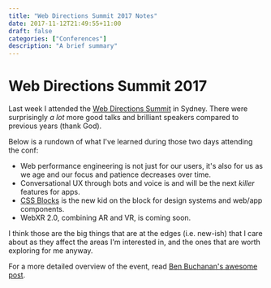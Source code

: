```yaml
---
title: "Web Directions Summit 2017 Notes"
date: 2017-11-12T21:49:55+11:00
draft: false
categories: ["Conferences"]
description: "A brief summary"
---
```


# Web Directions Summit 2017

Last week I attended the [Web Directions Summit](https://www.webdirections.org/wds/) in Sydney. There were surprisingly *a lot* more
good talks and brilliant speakers compared to previous years (thank God).

Below is a rundown of what I've learned during those two days attending the conf:

* Web performance engineering is not just for our users, it's also for us as we age and our focus and patience decreases over time.
* Conversational UX through bots and voice is and will be the next *killer* features for apps.
* [CSS Blocks](http://css-blocks.com) is the new kid on the block for design systems and web/app components.
* WebXR 2.0, combining AR and VR, is coming soon.

I think those are the big things that are at the edges (i.e. new-ish) that I care about as they affect the areas I'm interested in, and the ones that are worth exploring for me anyway.

For a more detailed overview of the event, read [Ben Buchanan's awesome post](http://weblog.200ok.com.au/2017/11/wds17-big-stonking-post.html).